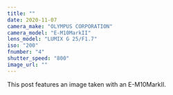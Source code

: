 ```yaml
---
title: ""
date: 2020-11-07
camera_make: "OLYMPUS CORPORATION"
camera_model: "E-M10MarkII"
lens_model: "LUMIX G 25/F1.7"
iso: "200"
fnumber: "4"
shutter_speed: "800"
image_url: ""
---
```


This post features an image taken with an E-M10MarkII.